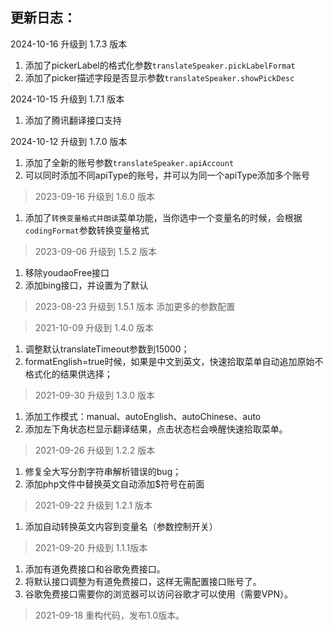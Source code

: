 ## 更新日志：

2024-10-16 升级到 1.7.3 版本
1. 添加了pickerLabel的格式化参数`translateSpeaker.pickLabelFormat`
2. 添加了picker描述字段是否显示参数`translateSpeaker.showPickDesc`

2024-10-15 升级到 1.7.1 版本
1. 添加了腾讯翻译接口支持

2024-10-12 升级到 1.7.0 版本
1. 添加了全新的账号参数`translateSpeaker.apiAccount`
2. 可以同时添加不同apiType的账号，并可以为同一个apiType添加多个账号

> 2023-09-16 升级到 1.6.0 版本
1. 添加了`转换变量格式并朗读`菜单功能，当你选中一个变量名的时候，会根据
`codingFormat`参数转换变量格式


> 2023-09-06 升级到 1.5.2 版本
1. 移除youdaoFree接口
2. 添加bing接口，并设置为了默认


> 2023-08-23 升级到 1.5.1 版本
添加更多的参数配置

> 2021-10-09 升级到 1.4.0 版本
1. 调整默认translateTimeout参数到15000；
2. formatEnglish=true时候，如果是中文到英文，快速拾取菜单自动追加原始不格式化的结果供选择；

> 2021-09-30 升级到 1.3.0 版本
1. 添加工作模式：manual、autoEnglish、autoChinese、auto
2. 添加左下角状态栏显示翻译结果，点击状态栏会唤醒快速拾取菜单。

> 2021-09-26 升级到 1.2.2 版本
1. 修复全大写分割字符串解析错误的bug；
2. 添加php文件中替换英文自动添加$符号在前面

> 2021-09-22 升级到 1.2.1 版本
1. 添加自动转换英文内容到变量名（参数控制开关）

> 2021-09-20 升级到 1.1.1版本
1. 添加有道免费接口和谷歌免费接口。
2. 将默认接口调整为有道免费接口，这样无需配置接口账号了。
3. 谷歌免费接口需要你的浏览器可以访问谷歌才可以使用（需要VPN）。

> 2021-09-18 重构代码，发布1.0版本。